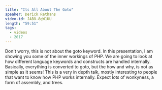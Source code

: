 ```yaml
---
title: "Its All About The Goto"
speaker: Derick Rethans
video-id: JAB8-8gW1UU
length: "59:51"
tags:
  - videos
  - 2017
---
```


Don't worry, this is not about the goto keyword. In this presentation, I am showing you some of the inner workings of PHP. We are going to look at how different language keywords and constructs are handled internally. Basically, everything is converted to goto, but the how and why, is not as simple as it seems! This is a very in depth talk, mostly interesting to people that want to know how PHP works internally. Expect lots of wonkyness, a form of assembly, and trees.
